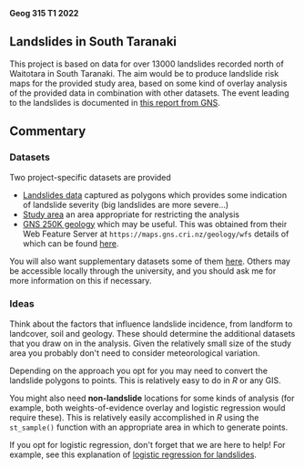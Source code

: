 **Geog 315 T1 2022**

## Landslides in South Taranaki
This project is based on data for over 13000 landslides recorded north of Waitotara in South Taranaki. The aim would be to produce landslide risk maps for the provided study area, based on some kind of overlay analysis of the provided data in combination with other datasets. The event leading to the landslides is documented in [this report from GNS](https://trc.govt.nz/assets/Documents/Research-reviews/Land/GNS-June2015Flood-w.pdf).

## Commentary
### Datasets
Two project-specific datasets are provided

+ [Landslides data](landslides.gpkg?raw=true) captured as polygons which provides some indication of landslide severity (big landslides are more severe...)
+ [Study area](study-area.gpkg?raw=true) an area appropriate for restricting the analysis
+ [GNS 250K geology](waitotara-geology-GNS-250K.gpkg?raw=true) which may be useful. This was obtained from their Web Feature Server at `https://maps.gns.cri.nz/geology/wfs` details of which can be found [here](https://maps.gns.cri.nz/).

You will also want supplementary datasets some of them [here](../aotearoa-new-zealand-physical-geography-data.md). Others may be accessible locally through the university, and you should ask me for more information on this if necessary.

### Ideas
Think about the factors that influence landslide incidence, from landform to landcover, soil and geology. These should determine the additional datasets that you draw on in the analysis. Given the relatively small size of the study area you probably don't need to consider meteorological variation.

Depending on the approach you opt for you may need to convert the landslide polygons to points. This is relatively easy to do in _R_ or any GIS.

You might also need **non-landslide** locations for some kinds of analysis (for example, both weights-of-evidence overlay and logistic regression would require these). This is relatively easily accomplished in _R_ using the `st_sample()` function with an appropriate area in which to generate points.

If you opt for logistic regression, don't forget that we are here to help! For example, see this explanation of [logistic regression for landslides](https://geocompr.robinlovelace.net/spatial-cv.html#case-landslide).

